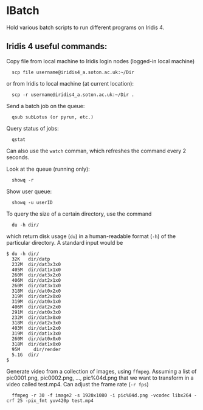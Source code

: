 # IBatch

Hold various batch scripts to run different programs on Iridis 4. 


## Iridis 4 useful commands:

Copy file from local machine to Iridis login nodes (logged-in local machine)

```
  scp file username@iridis4_a.soton.ac.uk:~/Dir
```

or from Iridis to local machine (at current location):

```
  scp -r username@iridis4_a.soton.ac.uk:~/Dir .
```

Send a batch job on the queue:

```
  qsub subLotus (or pyrun, etc.)
```

Query status of jobs:

```
  qstat
```

Can also use the ```watch``` comman, which refreshes the command every 2 seconds.

Look at the queue (running only):

```
  showq -r
```

Show user queue:

```
  showq -u userID
```

To query the size of a certain directory, use the command

```
  du -h dir/
```

which return disk usage (```du```) in a human-readable format (```-h```) of the particular directory. A standard input would be
```
$ du -h dir/
  32K	dir/datp
  232M	dir/dat3x3x0
  405M	dir/dat1x1x0
  260M	dir/dat3x2x0
  406M	dir/dat2x1x0
  260M	dir/dat3x1x0
  318M	dir/dat0x2x0
  319M	dir/dat2x0x0
  319M	dir/dat0x1x0
  406M	dir/dat2x2x0
  291M	dir/dat0x3x0
  232M	dir/dat3x0x0
  318M	dir/dat2x3x0
  403M	dir/dat1x2x0
  319M	dir/dat1x3x0
  260M	dir/dat0x0x0
  318M	dir/dat1x0x0
  95M	  dir/render
  5.1G	dir/
$
```

Generate video from a collection of images, using ```ffmpeg```. Assuming a list of pic0001.png, pic0002.png, ..., pic%04d.png that we want to transform in a video called test.mp4. Can adjust the frame rate (```-r fps```)

```
  ffmpeg -r 30 -f image2 -s 1920x1080 -i pic%04d.png -vcodec libx264 -crf 25 -pix_fmt yuv420p test.mp4
```
